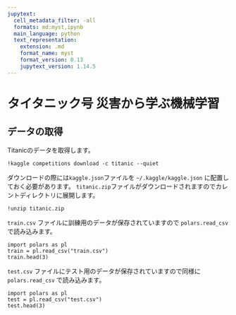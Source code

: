 ```yaml
---
jupytext:
  cell_metadata_filter: -all
  formats: md:myst,ipynb
  main_language: python
  text_representation:
    extension: .md
    format_name: myst
    format_version: 0.13
    jupytext_version: 1.14.5
---
```


# タイタニック号 災害から学ぶ機械学習

## データの取得

Titanicのデータを取得します。

```{code-cell}
!kaggle competitions download -c titanic --quiet
```

ダウンロードの際には`kaggle.json`ファイルを `~/.kaggle/kaggle.json` に配置しておく必要があります。
`titanic.zip`ファイルがダウンロードされますのでカレントディレクトリに展開します。

```{code-cell}
!unzip titanic.zip
```

`train.csv` ファイルに訓練用のデータが保存されていますので `polars.read_csv` で読み込みます。

```{code-cell}
import polars as pl
train = pl.read_csv("train.csv")
train.head(3)
```

`test.csv` ファイルにテスト用のデータが保存されていますので同様に `polars.read_csv` で読み込みます。

```{code-cell}
import polars as pl
test = pl.read_csv("test.csv")
test.head(3)
```

